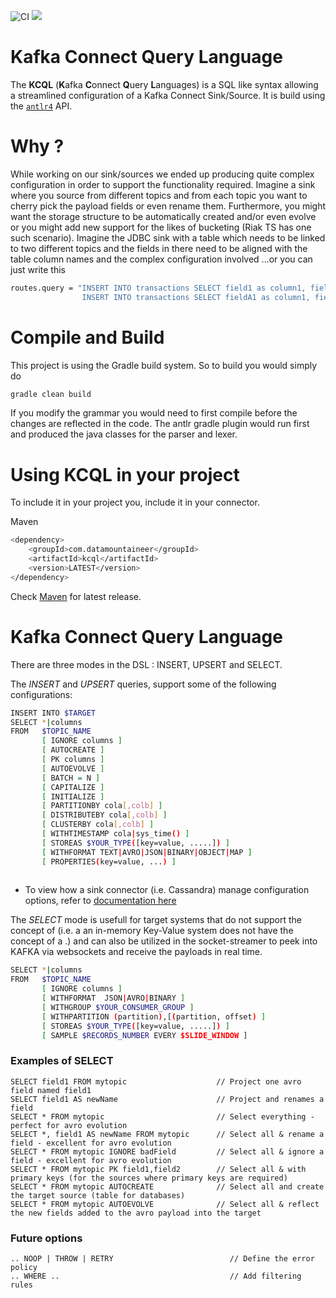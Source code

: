 ![CI](https://github.com/lensesio/kafka-connect-query-language/workflows/CI/badge.svg)
[<img src="https://img.shields.io/badge/latest%20release-v2.9.0-blue.svg?label=latest%20release"/>](http://search.maven.org/#search%7Cga%7C1%7Cg%3A%22com.datamountaineer%22%20AND%20a%3A%22kcql%22)


# Kafka Connect Query Language

The **KCQL** (**K**afka **C**onnect **Q**uery **L**anguages) is a SQL like syntax allowing a streamlined configuration of a Kafka Connect Sink/Source. It is build using the <a href="https://github.com/antlr/grammars-v4">`antlr4`</a> API.

# Why ?

While working on our sink/sources we ended up producing quite complex configuration in order to support the functionality required. Imagine a sink where you source from different topics and from each topic you want to cherry pick the payload fields or even rename them. Furthermore, you might want the storage structure to be automatically created and/or even evolve or you might add new support for the likes of bucketing (Riak TS has one such scenario). Imagine the JDBC sink with a table which needs to be linked to two different topics and the fields in there need to be aligned with the table column names and the complex configuration involved ...or you can just write this

```bash
routes.query = "INSERT INTO transactions SELECT field1 as column1, field2 as column2, field3 FROM topic_A;
                INSERT INTO transactions SELECT fieldA1 as column1, fieldA2 as column2, fieldC FROM topic_B;"
```

# Compile and Build
This project is using the Gradle build system. So to build you would simply do
```bash
gradle clean build
```
If you modify the grammar you would need to first compile before the changes are reflected in the code. The antlr gradle plugin would run first and produced the java classes
for the parser and lexer.

# Using KCQL in your project 
To include it in your project you, include it in your connector.

Maven
```bash
<dependency>
	<groupId>com.datamountaineer</groupId>
	<artifactId>kcql</artifactId>
	<version>LATEST</version>
</dependency>
```

Check <a href="http://search.maven.org/#search%7Cga%7C1%7Ca%3A%22kcql%22">Maven</a> for latest release.


# Kafka Connect Query Language 

There are three modes in the DSL : INSERT, UPSERT and SELECT.

The *INSERT* and *UPSERT* queries, support some of the following configurations:

```bash
INSERT INTO $TARGET 
SELECT *|columns 
FROM   $TOPIC_NAME 
       [ IGNORE columns ]
       [ AUTOCREATE ]
       [ PK columns ]
       [ AUTOEVOLVE ]
       [ BATCH = N ]
       [ CAPITALIZE ]
       [ INITIALIZE ]
       [ PARTITIONBY cola[,colb] ]
       [ DISTRIBUTEBY cola[,colb] ]
       [ CLUSTERBY cola[,colb] ]
       [ WITHTIMESTAMP cola|sys_time() ]
       [ STOREAS $YOUR_TYPE([key=value, .....]) ]
       [ WITHFORMAT TEXT|AVRO|JSON|BINARY|OBJECT|MAP ]
       [ PROPERTIES(key=value, ...) ]
     
```

* To view how a sink connector (i.e. Cassandra) manage configuration options, refer to
<a href="http://docs.datamountaineer.com/en/latest/connectors.html">documentation here</a>

The *SELECT* mode is usefull for target systems that do not support the concept of <namespace> (i.e. a an in-memory
Key-Value system does not have the concept of a <database>.<table>) and can also be utilized in the socket-streamer
to peek into KAFKA via websockets and receive the payloads in real time.

```bash
SELECT *|columns 
FROM   $TOPIC_NAME 
       [ IGNORE columns ]
       [ WITHFORMAT  JSON|AVRO|BINARY ]
       [ WITHGROUP $YOUR_CONSUMER_GROUP ]
       [ WITHPARTITION (partition),[(partition, offset) ]
       [ STOREAS $YOUR_TYPE([key=value, .....]) ]
       [ SAMPLE $RECORDS_NUMBER EVERY $SLIDE_WINDOW ]
```

### Examples of SELECT

    SELECT field1 FROM mytopic                    // Project one avro field named field1
    SELECT field1 AS newName                      // Project and renames a field
    SELECT * FROM mytopic                         // Select everything - perfect for avro evolution
    SELECT *, field1 AS newName FROM mytopic      // Select all & rename a field - excellent for avro evolution
    SELECT * FROM mytopic IGNORE badField         // Select all & ignore a field - excellent for avro evolution
    SELECT * FROM mytopic PK field1,field2        // Select all & with primary keys (for the sources where primary keys are required)
    SELECT * FROM mytopic AUTOCREATE              // Select all and create the target source (table for databases)
    SELECT * FROM mytopic AUTOEVOLVE              // Select all & reflect the new fields added to the avro payload into the target

### Future options

    .. NOOP | THROW | RETRY                          // Define the error policy 
    .. WHERE ..                                      // Add filtering rules
  
